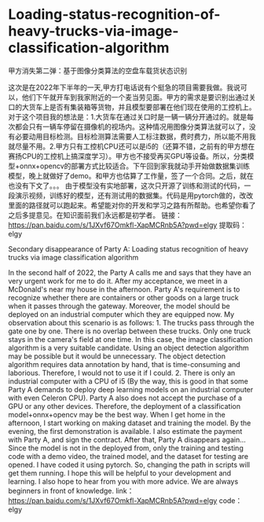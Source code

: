 # Loading-status-recognition-of-heavy-trucks-via-image-classification-algorithm

甲方消失第二弹：基于图像分类算法的空盘车载货状态识别

这次是在2022年下半年的一天,甲方打电话说有个挺急的项目需要我做。我说可以，他们下午就开车到我家附近的一个麦当劳见面。甲方的需求是要识别出通过关口的大货车上是否有集装箱等货物，并且模型要部署在他们现在使用的工控机上。对于这个项目我的想法是：1.大货车在通过关口时是一辆一辆分开通过的。就是每次都会只有一辆车停留在摄像机的视场内。这种情况用图像分类算法就可以了，没有必要动用目标检测。目标检测算法需要人工标注数据，费时费力，所以能不用我就尽量不用。2.甲方只有工控机CPU还可以是i5的（还算不错，之前有的甲方想在赛扬CPU的工控机上搞深度学习）。甲方也不接受再买GPU等设备。所以，分类模型+onnx+opencv的部署方式比较适合。下午回到家我就动手开始做数据集训练模型，晚上就做好了demo。和甲方也估算了工作量，签了一个合同。之后，就在也没有下文了。。。
由于模型没有实地部署，这次只开源了训练和测试的代码，一段演示视频，训练好的模型，还有测试用的数据集。代码是用pytorch做的，改改里面的路径就可以跑起来。希望能对你的开发和学习之路有所帮助。也希望你看了之后多提意见。在知识面前我们永远都是初学者。
链接：https://pan.baidu.com/s/1JXvf67Omkfl-XapMCRnb5A?pwd=elgy 
提取码：elgy 

Secondary disappearance of Party A: Loading status recognition of heavy trucks via image classification algorithm

In the second half of 2022, the Party A calls me and says that they have an very urgent work for me to do it. After my acceptance, we meet in a McDonald's near my house in the afternoon. Party A's requirement is to recognize whether there are containers or other goods on a large truck when it passes through the gateway. Moreover, the model should be deployed on an industrial computer which they are equipped now. My observation about this scenario is as follows: 1. The trucks pass through the gate one by one. There is no overlap between these trucks. Only one truck stays in the camera's field at one time. In this case, the image classification algorithm is a very suitable candidate. Using an object detection algorithm may be possible but it would be unnecessary. The object detection algorithm requires data annotation by hand, that is time-consuming and laborious. Therefore, I would not to use it if I could. 2. There is only an industrial computer with a CPU of i5 (By the way, this is good in that some Party A demands to deploy deep learning models on an industrial computer with even Celeron CPU). Party A also does not accept the purchase of a GPU or any other devices. Therefore, the deployment of a classification model+onnx+opencv may be the best way. When I get home in the afternoon, I start working on making dataset and training the model. By the evening, the first demonstration is available. I also estimate the payment with Party A, and sign the contract. After that, Party A disappears again...
Since the model is not in the deployed from, only the training and testing code with a demo video, the trained model, and the dataset for testing are opened. I have coded it using pytorch. So, changing the path in scripts will get them running. I hope this will be helpful to your development and learning. I also hope to hear from you with more advice. We are always beginners in front of knowledge.
link：https://pan.baidu.com/s/1JXvf67Omkfl-XapMCRnb5A?pwd=elgy 
code：elgy
